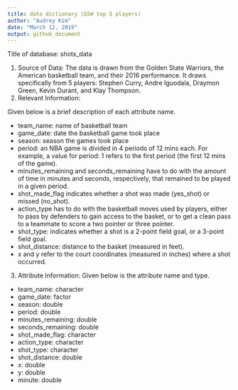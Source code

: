 ```yaml
---
title: data dictionary (GSW top 5 players)
author: "Audrey Kim"
date: "March 12, 2019"
output: github_document
---
```

Title of database: shots_data

1) Source of Data: The data is drawn from the Golden State Warriors, the American basketball team, and their 2016 performance. It draws specifically from 5 players: Stephen Curry, Andre Iguodala, Draymon Green, Kevin Durant, and Klay Thompson.
2) Relevant Information:

Given below is a brief description of each attribute name. 

- team_name: name of basketball team
- game_date: date the basketball game took place
- season: season the games took place
- period: an NBA game is divided in 4 periods of 12 mins each. For example, a value
for period: 1 refers to the first period (the first 12 mins of the game).
- minutes_remaining and seconds_remaining have to do with the amount of time in
minutes and seconds, respectively, that remained to be played in a given period.
- shot_made_flag indicates whether a shot was made (yes_shot) or missed (no_shot).
- action_type has to do with the basketball moves used by players, either to pass by defenders to gain access to the basket, or to get a clean pass to a teammate to score a two pointer or three pointer.
- shot_type: indicates whether a shot is a 2-point field goal, or a 3-point field goal.
- shot_distance: distance to the basket (measured in feet).
- x and y refer to the court coordinates (measured in inches) where a shot occurred.


3) Attribute Information: 
Given below is the attribute name and type.

- team_name: character
- game_date: factor
- season: double
- period: double
- minutes_remaining: double
- seconds_remaining: double
- shot_made_flag: character
- action_type: character
- shot_type: character
- shot_distance: double
- x: double
- y: double
- minute: double
